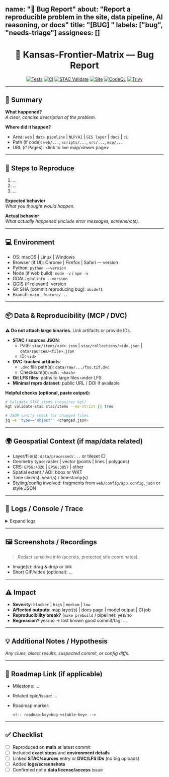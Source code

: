 name: "🐞 Bug Report"
about: "Report a reproducible problem in the site, data pipeline, AI reasoning, or docs"
title: "[BUG] <short summary>"
labels: ["bug", "needs-triage"]
assignees: []
---

<div align="center">

# 🐞 Kansas-Frontier-Matrix — Bug Report

[![Tests](https://github.com/bartytime4life/Kansas-Frontier-Matrix/actions/workflows/tests.yml/badge.svg)](../../actions/workflows/tests.yml)
[![CI](https://github.com/bartytime4life/Kansas-Frontier-Matrix/actions/workflows/ci.yml/badge.svg)](../../actions/workflows/ci.yml)
[![STAC Validate](https://github.com/bartytime4life/Kansas-Frontier-Matrix/actions/workflows/stac-validate.yml/badge.svg)](../../actions/workflows/stac-validate.yml)
[![Site](https://github.com/bartytime4life/Kansas-Frontier-Matrix/actions/workflows/site.yml/badge.svg)](../../actions/workflows/site.yml)
[![CodeQL](https://github.com/bartytime4life/Kansas-Frontier-Matrix/actions/workflows/codeql.yml/badge.svg)](../../actions/workflows/codeql.yml)
[![Trivy](https://github.com/bartytime4life/Kansas-Frontier-Matrix/actions/workflows/trivy.yml/badge.svg)](../../actions/workflows/trivy.yml)

</div>

---

## 📝 Summary

**What happened?**  
_A clear, concise description of the problem._

**Where did it happen?**  
- Area: `web` | `data pipeline` | `NLP/AI` | `GIS layer` | `docs` | `ci`
- Path (if code): `web/...`, `scripts/...`, `src/...`, `mcp/...`
- URL (if Pages): <link to live map/viewer page>

---

## 🔁 Steps to Reproduce

1. …
2. …
3. …

**Expected behavior**  
_What you thought would happen._

**Actual behavior**  
_What actually happened (include error messages, screenshots)._

---

## 💻 Environment

- OS: macOS | Linux | Windows
- Browser (if UI): Chrome | Firefox | Safari — version
- Python: `python --version`
- Node (if web build): `node -v` / `npm -v`
- GDAL: `gdalinfo --version`
- QGIS (if relevant): version
- Git SHA (commit reproducing bug): `abcdef1`
- Branch: `main` | `feature/...`

---

## 📦 Data & Reproducibility (MCP / DVC)

⚠️ **Do not attach large binaries.** Link artifacts or provide IDs.

- **STAC / sources JSON**:  
  - Path: `stac/items/<id>.json` | `stac/collections/<id>.json` | `data/sources/<file>.json`  
  - ID: `<id>`
- **DVC-tracked artifacts**:  
  - `.dvc` file path(s): `data/raw/.../foo.tif.dvc`  
  - Checksum(s): `md5: <hash>`
- **Git LFS files**: paths to large files under LFS
- **Minimal repro dataset**: public URL / DOI if available

**Helpful checks (optional, paste output):**

```bash
# Validate STAC items (requires kgt)
kgt validate-stac stac/items --no-strict || true

# JSON sanity check for changed files
jq -e 'type=="object"' <changed.json>
````

---

## 🌍 Geospatial Context (if map/data related)

* Layer/file(s): `data/processed/...` or tileset ID
* Geometry type: raster | vector (points | lines | polygons)
* CRS: `EPSG:4326` | `EPSG:3857` | other
* Spatial extent / AOI: bbox or WKT
* Time slice(s): year(s) / timestamp(s)
* Styling/config involved: fragments from `web/config/app.config.json` or style JSON

---

## 📜 Logs / Console / Trace

<details>
<summary>Expand logs</summary>

* Browser console (UI bugs): …
* Build logs (Node/GDAL/Python): …
* Python traceback (pipeline/AI): …
* CI run link (if failing in Actions): …

</details>

---

## 🖼 Screenshots / Recordings

> Redact sensitive info (secrets, protected site coordinates).

* Image(s): drag & drop or link
* Short GIF/video (optional): …

---

## ⚠️ Impact

* **Severity**: `blocker` | `high` | `medium` | `low`
* **Affected outputs**: map layer(s) | docs page | model output | CI job
* **Reproducibility break?** (`make prebuild` / pipeline): yes/no
* **Regression?** yes/no → last known good commit/tag: …

---

## 💡 Additional Notes / Hypothesis

*Any clues, bisect results, suspected commit, or config diffs.*

---

## 📑 Roadmap Link (if applicable)

* Milestone: …
* Related epic/issue: …
* Roadmap marker:

  ```
  <!-- roadmap:key=bug-<stable-key> -->
  ```

---

## ✅ Checklist

* [ ] Reproduced on **main** at latest commit
* [ ] Included **exact steps** and **environment details**
* [ ] Linked **STAC/sources** entry or **DVC/LFS IDs** (no big uploads)
* [ ] Added **logs/screenshots**
* [ ] Confirmed not a **data license/access** issue
